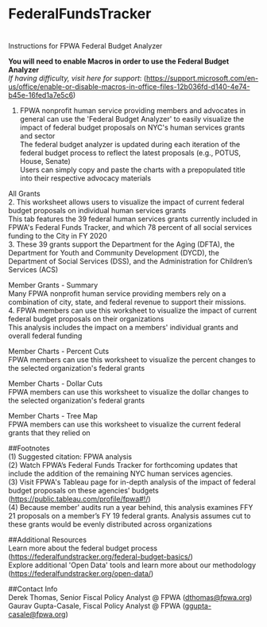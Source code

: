 # FederalFundsTracker
#
Instructions for FPWA Federal Budget Analyzer	

**You will need to enable Macros in order to use the Federal Budget Analyzer**											
 *If having difficulty, visit here for support*: (https://support.microsoft.com/en-us/office/enable-or-disable-macros-in-office-files-12b036fd-d140-4e74-b45e-16fed1a7e5c6)										
1. FPWA nonprofit human service providing members and advocates in general can use the 'Federal Budget Analyzer' to easily visualize the impact of federal budget proposals on NYC's human services grants and sector											
The federal budget analyzer is updated during each iteration of the federal budget process to reflect the latest proposals (e.g., POTUS, House, Senate)											
Users can simply copy and paste the charts with a prepopulated title into their respective advocacy materials											
											
All Grants 											
2. This worksheet allows users to visualize the impact of current federal budget proposals on individual human services grants											
This tab features the 39 federal human services grants currently included in FPWA's Federal Funds Tracker, and which 78 percent of all social services funding to the City in FY 2020											
3. These 39 grants support the Department for the Aging (DFTA), the Department for Youth and Community Development (DYCD), the Department of Social Services (DSS), and  the Administration for Children’s Services (ACS)											
											
Member Grants - Summary											
Many FPWA nonprofit human service providing members rely on a combination of city, state, and federal revenue to support their missions. 											
4. FPWA members can use this worksheet to visualize the impact of current federal budget proposals on their organizations											
This analysis includes the impact on a members' individual grants and overall federal funding											
											
Member Charts - Percent Cuts											
FPWA members can use this worksheet to visualize the percent changes to the selected organization's federal grants											
											
Member Charts - Dollar Cuts											
FPWA members can use this worksheet to visualize the dollar changes to the selected organization's federal grants											
											
Member Charts - Tree Map											
FPWA members can use this worksheet to visualize the current federal grants that they relied on											
											
											
##Footnotes											
(1) Suggested citation: FPWA analysis											
(2) Watch FPWA’s Federal Funds Tracker for forthcoming updates that include the addition of the remaining NYC human services agencies.											
(3) Visit FPWA's Tableau page for in-depth analysis of the impact of federal budget proposals on these agencies' budgets (https://public.tableau.com/profile/fpwa#!/)								
(4) Because member' audits run a year behind, this analysis examines FFY 21 proposals on a member’s FY 19 federal grants. Analysis assumes cut to these grants would be evenly distributed across organizations											
											
##Additional Resources											
Learn more about the federal budget process  (https://federalfundstracker.org/federal-budget-basics/)									
Explore additional 'Open Data' tools and learn more about our methodology (https://federalfundstracker.org/open-data/)									
											
##Contact Info											
Derek Thomas, Senior Fiscal Policy Analyst @ FPWA		(dthomas@fpwa.org)									
Gaurav Gupta-Casale, Fiscal Policy Analyst @ FPWA		(ggupta-casale@fpwa.org)									
											
											
											
											
											
											
											
											
											
											
											
											
											
